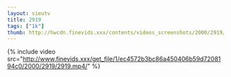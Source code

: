 ```yaml
--- 
layout: sieutv
title: 2919
tags: ["1k"]
thumb: http://hwcdn.finevids.xxx/contents/videos_screenshots/2000/2919/preview.mp4.jpg
---
```

{% include video src="http://www.finevids.xxx/get_file/1/ec4572b3bc86a450406b59d7208194c0/2000/2919/2919.mp4/" %} 
